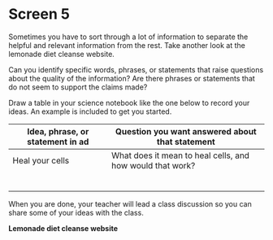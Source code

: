 # Screen 5

Sometimes you have to sort through a lot of information to separate the helpful and relevant information from the rest. Take another look at the lemonade diet cleanse website. 

Can you identify specific words, phrases, or statements that raise questions about the quality of the information? Are there phrases or statements that do not seem to support the claims made? 

Draw a table in your science notebook like the one below to record your ideas. An example is included to get you started. 

| Idea, phrase, or statement in ad | Question you want answered about that statement |
| ------ | ---------|
|   Heal your cells  |   What does it mean to heal cells, and how would that work?     |
|     |       |
|     |       |
|     |       |
|     |       |
|     |       |
|     |       |

When you are done, your teacher will lead a class discussion so you can share some of your ideas with the class. 

**Lemonade diet cleanse website**
<!--needs link(s)!-->
<!--The Lemonade Diet Cleanse Ad should be a link to a new page. The file, lemonade diet cleanse, is a version used in print. The info is good, but it can be designed to look better as a “fake” website. (more contemporary style). -->